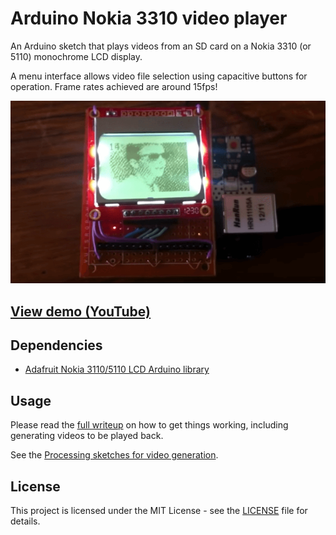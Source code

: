 # Arduino Nokia 3310 video player

An Arduino sketch that plays videos from an SD card on a Nokia 3310 (or 5110) monochrome LCD display.

A menu interface allows video file selection using capacitive buttons for operation. Frame rates achieved are around 15fps!

[![Preview](banner.png)](https://www.youtube.com/watch?v=FJBNF5x1_kA)

## [View demo (YouTube)](https://www.youtube.com/watch?v=FJBNF5x1_kA)

## Dependencies

* [Adafruit Nokia 3110/5110 LCD Arduino library](https://learn.adafruit.com/nokia-5110-3310-monochrome-lcd)

## Usage

Please read the [full writeup](https://joeraut.com/blog/playing-video-nokia-3310/) on how to get things working, including generating videos to be played back.

See the [Processing sketches for video generation](https://github.com/joeraut/processing-nokia3310-video-converter).

## License

This project is licensed under the MIT License - see the [LICENSE](LICENSE) file for details.
